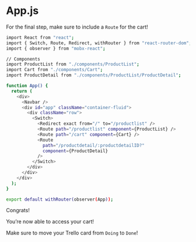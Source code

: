 # App.js

For the final step, make sure to include a `Route` for the cart!
```sh
import React from "react";
import { Switch, Route, Redirect, withRouter } from "react-router-dom";
import { observer } from "mobx-react";

// Components
import ProductList from "./components/ProductList";
import Cart from "./components/Cart";
import ProductDetail from "./components/ProductList/ProductDetail";

function App() {
  return (
    <div>
      <Navbar />
      <div id="app" className="container-fluid">
        <div className="row">
          <Switch>
            <Redirect exact from="/" to="/productlist" />
            <Route path="/productlist" component={ProductList} />
            <Route path="/cart" component={Cart} />
            <Route
              path="/productdetail/:productdetailID?"
              component={ProductDetail}
            />
          </Switch>
        </div>
      </div>
    </div>
  );
}

export default withRouter(observer(App));
```

Congrats!

You’re now able to access your cart!

Make sure to move your Trello card from `Doing` to `Done`!
